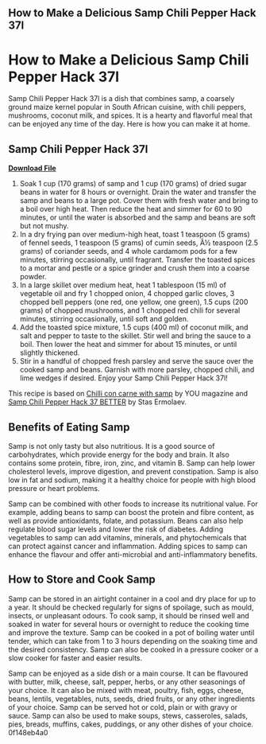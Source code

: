 ## How to Make a Delicious Samp Chili Pepper Hack 37l

  
# How to Make a Delicious Samp Chili Pepper Hack 37l
 
Samp Chili Pepper Hack 37l is a dish that combines samp, a coarsely ground maize kernel popular in South African cuisine, with chili peppers, mushrooms, coconut milk, and spices. It is a hearty and flavorful meal that can be enjoyed any time of the day. Here is how you can make it at home.
 
## Samp Chili Pepper Hack 37l


[**Download File**](https://www.google.com/url?q=https%3A%2F%2Fshurll.com%2F2tKKJk&sa=D&sntz=1&usg=AOvVaw2HmH3JJ7WRqFaUiHZMGzUl)

 
1. Soak 1 cup (170 grams) of samp and 1 cup (170 grams) of dried sugar beans in water for 8 hours or overnight. Drain the water and transfer the samp and beans to a large pot. Cover them with fresh water and bring to a boil over high heat. Then reduce the heat and simmer for 60 to 90 minutes, or until the water is absorbed and the samp and beans are soft but not mushy.
2. In a dry frying pan over medium-high heat, toast 1 teaspoon (5 grams) of fennel seeds, 1 teaspoon (5 grams) of cumin seeds, Â½ teaspoon (2.5 grams) of coriander seeds, and 4 whole cardamom pods for a few minutes, stirring occasionally, until fragrant. Transfer the toasted spices to a mortar and pestle or a spice grinder and crush them into a coarse powder.
3. In a large skillet over medium heat, heat 1 tablespoon (15 ml) of vegetable oil and fry 1 chopped onion, 4 chopped garlic cloves, 3 chopped bell peppers (one red, one yellow, one green), 1.5 cups (200 grams) of chopped mushrooms, and 1 chopped red chili for several minutes, stirring occasionally, until soft and golden.
4. Add the toasted spice mixture, 1.5 cups (400 ml) of coconut milk, and salt and pepper to taste to the skillet. Stir well and bring the sauce to a boil. Then lower the heat and simmer for about 15 minutes, or until slightly thickened.
5. Stir in a handful of chopped fresh parsley and serve the sauce over the cooked samp and beans. Garnish with more parsley, chopped chili, and lime wedges if desired. Enjoy your Samp Chili Pepper Hack 37l!

This recipe is based on [Chilli con carne with samp](https://www.news24.com/you/Food/chilli-con-carne-with-samp-20200803) by YOU magazine and [Samp Chili Pepper Hack 37 BETTER](https://tealfeed.com/samp-chili-pepper-hack-37-better-kixjo) by Stas Ermolaev.
  
## Benefits of Eating Samp
 
Samp is not only tasty but also nutritious. It is a good source of carbohydrates, which provide energy for the body and brain. It also contains some protein, fibre, iron, zinc, and vitamin B. Samp can help lower cholesterol levels, improve digestion, and prevent constipation. Samp is also low in fat and sodium, making it a healthy choice for people with high blood pressure or heart problems.
 
Samp can be combined with other foods to increase its nutritional value. For example, adding beans to samp can boost the protein and fibre content, as well as provide antioxidants, folate, and potassium. Beans can also help regulate blood sugar levels and lower the risk of diabetes. Adding vegetables to samp can add vitamins, minerals, and phytochemicals that can protect against cancer and inflammation. Adding spices to samp can enhance the flavour and offer anti-microbial and anti-inflammatory benefits.
 
## How to Store and Cook Samp
 
Samp can be stored in an airtight container in a cool and dry place for up to a year. It should be checked regularly for signs of spoilage, such as mould, insects, or unpleasant odours. To cook samp, it should be rinsed well and soaked in water for several hours or overnight to reduce the cooking time and improve the texture. Samp can be cooked in a pot of boiling water until tender, which can take from 1 to 3 hours depending on the soaking time and the desired consistency. Samp can also be cooked in a pressure cooker or a slow cooker for faster and easier results.
 
Samp can be enjoyed as a side dish or a main course. It can be flavoured with butter, milk, cheese, salt, pepper, herbs, or any other seasonings of your choice. It can also be mixed with meat, poultry, fish, eggs, cheese, beans, lentils, vegetables, nuts, seeds, dried fruits, or any other ingredients of your choice. Samp can be served hot or cold, plain or with gravy or sauce. Samp can also be used to make soups, stews, casseroles, salads, pies, breads, muffins, cakes, puddings, or any other dishes of your choice.
 0f148eb4a0
